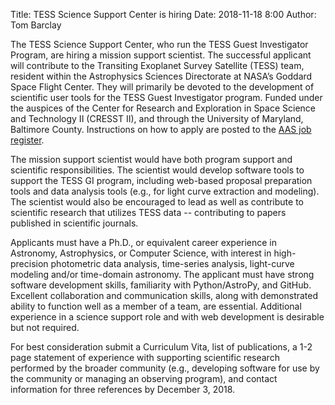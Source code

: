 Title: TESS Science Support Center is hiring
Date: 2018-11-18 8:00
Author: Tom Barclay

The TESS Science Support Center, who run the TESS Guest Investigator Program, are hiring a mission support scientist. The successful applicant will contribute to the Transiting Exoplanet Survey Satellite (TESS) team, resident within the Astrophysics Sciences Directorate at NASA’s Goddard Space Flight Center. They will primarily be devoted to the development of scientific user tools for the TESS Guest Investigator program. Funded under the auspices of the Center for Research and Exploration in Space Science and Technology II (CRESST II), and through the University of Maryland, Baltimore County. Instructions on how to apply are posted to the [AAS job register](https://jobregister.aas.org/ad/7cb1bdeb).

The mission support scientist would have both program support and scientific responsibilities. The scientist would develop software tools to support the TESS GI program, including web-based proposal preparation tools and data analysis tools (e.g., for light curve extraction and modeling). The scientist would also be encouraged to lead as well as contribute to scientific research that utilizes TESS data -- contributing to papers published in scientific journals.

Applicants must have a Ph.D., or equivalent career experience in Astronomy, Astrophysics, or Computer Science, with interest in high-precision photometric data analysis, time-series analysis, light-curve modeling and/or time-domain astronomy. The applicant must have strong software development skills, familiarity with Python/AstroPy, and GitHub. Excellent collaboration and communication skills, along with demonstrated ability to function well as a member of a team, are essential. Additional experience in a science support role and with web development is desirable but not required.

For best consideration submit a Curriculum Vita, list of publications, a 1-2 page statement of experience with supporting scientific research performed by the broader community (e.g., developing software for use by the community or managing an observing program), and contact information for three references by December 3, 2018.